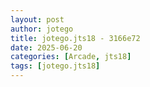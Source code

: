 ```yaml
---
layout: post
author: jotego
title: jotego.jts18 - 3166e72
date: 2025-06-20
categories: [Arcade, jts18]
tags: [jotego.jts18]
---
```


